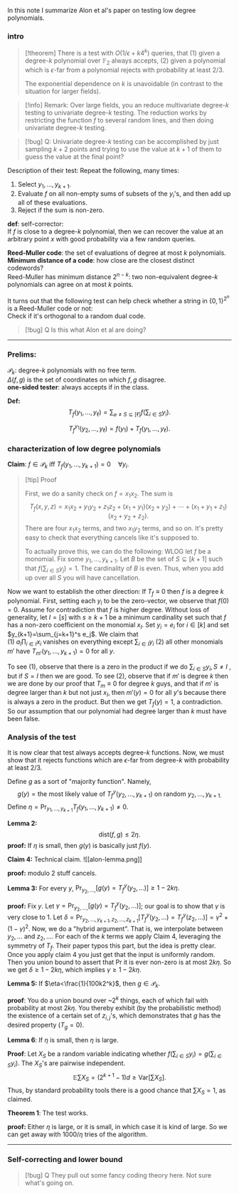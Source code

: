 In this note I summarize Alon et al's paper on testing low degree polynomials.

### intro

>[!theorem]
>There is a test with $O(1/\epsilon + k4^k)$ queries, that 
>(1) given a degree-$k$ polynomial over $\mathbb{F}_2$ always accepts, 
>(2) given a polynomial which is $\epsilon$-far from a polynomial rejects with probability at least $2/3$.
>
>The exponential dependence on $k$ is unavoidable (in contrast to the situation for larger fields).

>[!info] Remark:
> Over large fields, you an reduce multivariate degree-$k$ testing to univariate degree-$k$ testing. 
> The reduction works by restricting the function $f$ to several random lines, and then doing univariate degree-$k$ testing. 

> [!bug] Q: 
> Univariate degree-$k$ testing can be accomplished by just sampling $k+2$ points and trying to use the value at $k+1$ of them to guess the value at the final point?

Description of their test: 
Repeat the following, many times:
1. Select $y_1,\ldots, y_{k+1}$. 
2. Evaluate $f$ on all non-empty sums of subsets of the $y_i$'s, and then add up all of these evaluations. 
3. Reject if the sum is non-zero.

**def**: self-corrector: \
If $f$ is close to a degree-$k$ polynomial, then we can recover the value at an arbitrary point $x$ with good probability via a few random queries.


**Reed-Muller code**: the set of evaluations of degree at most $k$ polynomials.\
**Minimum distance of a code**: how close are the closest distinct codewords?\
Reed-Muller has minimum distance $2^{n-k}$: two non-equivalent degree-$k$ polynomials can agree on at most $k$ points. 

It turns out that the following test can help check whether a string in  $\{0,1\}^{2^n}$ is a Reed-Muller code or not: \
Check if it's orthogonal to a random dual code. 

>[!bug] Q
>Is this what Alon et al are doing?

---

### Prelims:
$\mathcal{P}_k$: degree-$k$ polynomials with no free term. \
$\Delta(f,g)$ is the set of coordinates on which $f,g$ disagree. \
**one-sided tester**: always accepts if in the class. 

**Def:** 
$$T_f(y_1,\ldots, y_\ell) = \sum_{\varnothing\neq S\subseteq [\ell]} f\left(\sum_{i\in S} y_i\right).$$

$$T_f^{y_1}(y_2,\ldots, y_\ell) = f(y_1)+T_f(y_1,\ldots, y_\ell).$$

### characterization of low degree polynomials

**Claim**: $f\in \mathcal{P}_k$ iff $T_f(y_1,\ldots, y_{k+1})=0 \quad \forall y_i$.

> [!tip] Proof
> 
> First, we do a sanity check on $f=x_1x_2$.
> The sum is 
> $$T_f(x,y,z) = x_1x_2 + y_1y_2 + z_1z_2 + (x_1+y_1)(x_2+y_2)+\cdots + (x_1+y_1+z_1)(x_2+y_2+z_2).$$
> There are four $x_1 x_2$ terms, and two $x_1 y_2$  terms, and so on. 
> It's pretty easy to check that everything cancels like it's supposed to. 
> 
> To actually prove this, we can do the following: 
> WLOG let $f$ be a monomial. Fix some $y_1,\ldots, y_{k+1}$. 
> Let $B$ be the set of $S\subseteq [k+1]$ such that $f(\sum_{i\in S}y_j)=1$. The cardinality of $B$ is even. Thus, when you add up over all $S$ you will have cancellation.
>
Now we want to establish the other direction: If $T_f\equiv 0$ then $f$ is a degree $k$ polynomial.
First, setting each $y_i$ to be the zero-vector, we observe that $f(0)=0$.
Assume for contradiction that $f$ is higher degree. 
Without loss of generality, let $I=[s]$ with $s\ge k+1$  be a minimum cardinality set such that $f$ has a non-zero coefficient on the monomial $x_I$. 
Set $y_i = e_i$ for $i\in [k]$ and set $y_{k+1}=\sum_{j=k+1}^s  e_j$.
We claim that  
(1) $a_I \prod_{i\in I}x_i$ vanishes on everything except $\sum_{i\in I} y_i$ 
(2) all other monomials $m'$ have $T_{m'}(y_1,\ldots, y_{k+1})=0$ for all $y$.
> 
To see (1), observe that there is a zero in the product if we do $\sum_{i\in S}y_i, S\neq I$ , but if $S=I$ then we are good. 
To see (2), observe that if $m'$ is degree $k$ then we are done by our proof that $T_m\equiv 0$ for degree $k$ guys, and that if $m'$ is degree larger than $k$ but not just $x_I$, then $m'(y)=0$ for all $y$'s because there is always a zero in the product. But then we get $T_f(y)=1$, a contradiction. So our assumption that our polynomial had degree larger than $k$ must have been false. 

### Analysis of the test

It is now clear that test always accepts degree-$k$ functions.
Now, we must show that it rejects functions which are $\epsilon$-far from degree-$k$ with probability at least $2/3$. 

Define $g$ as a sort of "majority function".
Namely,
$$g(y) = \text{the most likely value of }T_f^y(y_2,\ldots, y_{k+1}) \text{ on random }y_2,\ldots, y_{k+1.}$$
Define $\eta = \Pr_{y_1,\ldots, y_{k+1}} T_f(y_1,\ldots, y_{k+1}) \neq 0$.

**Lemma 2:** $$\mathsf{dist}(f,g)\le 2\eta.$$
**proof:** 
If $\eta$ is small, then $g(y)$ is basically just $f(y)$.

**Claim 4:**
Technical claim.
![[alon-lemma.png]]

**proof:** modulo 2 stuff cancels.

**Lemma 3:**
For every $y$, 
$\Pr_{y_2,\ldots, } [g(y)=T_f^y(y_2, \ldots)]\ge 1-2k\eta.$

**proof:** 
Fix $y$. Let $\gamma = \Pr_{y_2,\ldots, } [g(y)=T_f^y(y_2, \ldots)]$; our goal is to show that $\gamma$ is very close to $1$. 
Let $\delta = \Pr_{y_2,\ldots,y_{k+1},z_2,\ldots, z_{k+1}}[T_f^y(y_2,\ldots)=T_f^y(z_2,\ldots)] = \gamma^2+(1-\gamma)^2.$
Now, we do a "hybrid argument". That is, we interpolate between $y_2,\ldots$ and $z_2,\ldots$. 
For each of the $k$ terms we apply Claim 4, leveraging the symmetry of $T_f$.
Their paper typos this part, but the idea is pretty clear. Once you apply claim 4 you just get that the input is uniformly random. Then you union bound to assert that Pr it is ever non-zero is at most $2k\eta$. So we get $\delta \ge 1-2k\eta$, which implies $\gamma \ge 1-2k\eta$. 

**Lemma 5:**
If $\eta<\frac{1}{100k2^k}$, then $g\in \mathcal{P}_k$.

**proof**: 
You do a union bound over ~$2^k$ things, each of which fail with probability at most $2k\eta$. 
You thereby exhibit (by the probabilistic method) the existence of a certain set of $z_{i,j}$'s, which demonstrates that $g$ has the desired property ($T_g=0$). 

**Lemma 6**: 
If $\eta$ is small, then $\eta$ is large. 

**Proof**:
Let $X_S$ be a random variable indicating whether $f(\sum_{i\in S} y_i) = g(\sum_{i\in S} y_i)$. 
The $X_S$'s are pairwise independent. 
$$\mathbb{E}\sum X_S = (2^{k+1}-1) d \ge \mathsf{Var}[\sum X_S].$$
Thus, by standard probability tools there is a good chance that $\sum X_S = 1$, as claimed. 

**Theorem 1**: 
The test works. 

**proof:** Either $\eta$ is large, or it is small, in which case it is kind of large. 
So we can get away with $1000/\eta$ tries of the algorithm.


---
### Self-correcting and lower bound

> [!bug] Q
> They pull out some fancy coding theory here. Not sure what's going on. 

